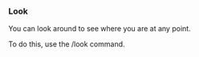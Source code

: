 ### Look
You can look around to see where you are at any point.

To do this, use the /look command.


